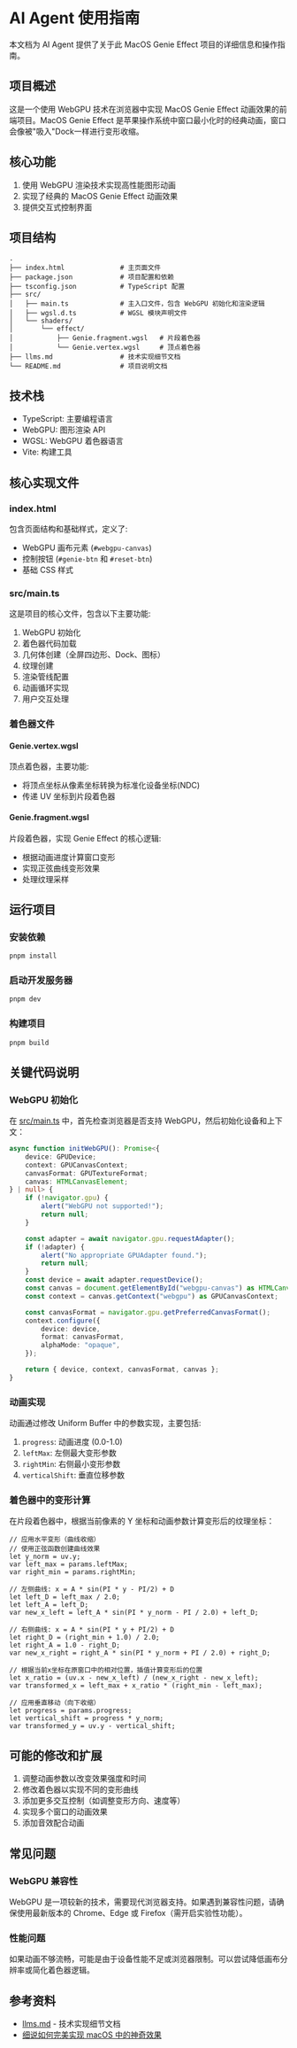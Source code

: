 # AI Agent 使用指南

本文档为 AI Agent 提供了关于此 MacOS Genie Effect 项目的详细信息和操作指南。

## 项目概述

这是一个使用 WebGPU 技术在浏览器中实现 MacOS Genie Effect 动画效果的前端项目。MacOS Genie Effect 是苹果操作系统中窗口最小化时的经典动画，窗口会像被"吸入"Dock一样进行变形收缩。

## 核心功能

1. 使用 WebGPU 渲染技术实现高性能图形动画
2. 实现了经典的 MacOS Genie Effect 动画效果
3. 提供交互式控制界面

## 项目结构

```
.
├── index.html              # 主页面文件
├── package.json            # 项目配置和依赖
├── tsconfig.json           # TypeScript 配置
├── src/
│   ├── main.ts             # 主入口文件，包含 WebGPU 初始化和渲染逻辑
│   ├── wgsl.d.ts           # WGSL 模块声明文件
│   └── shaders/
│       └── effect/
│           ├── Genie.fragment.wgsl   # 片段着色器
│           └── Genie.vertex.wgsl     # 顶点着色器
├── llms.md                 # 技术实现细节文档
└── README.md               # 项目说明文档
```

## 技术栈

- TypeScript: 主要编程语言
- WebGPU: 图形渲染 API
- WGSL: WebGPU 着色器语言
- Vite: 构建工具

## 核心实现文件

### index.html

包含页面结构和基础样式，定义了:
- WebGPU 画布元素 (`#webgpu-canvas`)
- 控制按钮 (`#genie-btn` 和 `#reset-btn`)
- 基础 CSS 样式

### src/main.ts

这是项目的核心文件，包含以下主要功能:

1. WebGPU 初始化
2. 着色器代码加载
3. 几何体创建（全屏四边形、Dock、图标）
4. 纹理创建
5. 渲染管线配置
6. 动画循环实现
7. 用户交互处理

### 着色器文件

#### Genie.vertex.wgsl

顶点着色器，主要功能:
- 将顶点坐标从像素坐标转换为标准化设备坐标(NDC)
- 传递 UV 坐标到片段着色器

#### Genie.fragment.wgsl

片段着色器，实现 Genie Effect 的核心逻辑:
- 根据动画进度计算窗口变形
- 实现正弦曲线变形效果
- 处理纹理采样

## 运行项目

### 安装依赖

```bash
pnpm install
```

### 启动开发服务器

```bash
pnpm dev
```

### 构建项目

```bash
pnpm build
```

## 关键代码说明

### WebGPU 初始化

在 [src/main.ts](file:///c%3A/Users/AnNingUI/Downloads/t/macos-genie-webgpu/src/main.ts) 中，首先检查浏览器是否支持 WebGPU，然后初始化设备和上下文：

```typescript
async function initWebGPU(): Promise<{
    device: GPUDevice;
    context: GPUCanvasContext;
    canvasFormat: GPUTextureFormat;
    canvas: HTMLCanvasElement;
} | null> {
    if (!navigator.gpu) {
        alert("WebGPU not supported!");
        return null;
    }

    const adapter = await navigator.gpu.requestAdapter();
    if (!adapter) {
        alert("No appropriate GPUAdapter found.");
        return null;
    }
    const device = await adapter.requestDevice();
    const canvas = document.getElementById("webgpu-canvas") as HTMLCanvasElement;
    const context = canvas.getContext("webgpu") as GPUCanvasContext;

    const canvasFormat = navigator.gpu.getPreferredCanvasFormat();
    context.configure({
        device: device,
        format: canvasFormat,
        alphaMode: "opaque",
    });

    return { device, context, canvasFormat, canvas };
}
```

### 动画实现

动画通过修改 Uniform Buffer 中的参数实现，主要包括:

1. `progress`: 动画进度 (0.0-1.0)
2. `leftMax`: 左侧最大变形参数
3. `rightMin`: 右侧最小变形参数
4. `verticalShift`: 垂直位移参数

### 着色器中的变形计算

在片段着色器中，根据当前像素的 Y 坐标和动画参数计算变形后的纹理坐标：

```wgsl
// 应用水平变形（曲线收缩）
// 使用正弦函数创建曲线效果
let y_norm = uv.y;
var left_max = params.leftMax;
var right_min = params.rightMin;

// 左侧曲线: x = A * sin(PI * y - PI/2) + D
let left_D = left_max / 2.0;
let left_A = left_D;
var new_x_left = left_A * sin(PI * y_norm - PI / 2.0) + left_D;

// 右侧曲线: x = A * sin(PI * y + PI/2) + D
let right_D = (right_min + 1.0) / 2.0;
let right_A = 1.0 - right_D;
var new_x_right = right_A * sin(PI * y_norm + PI / 2.0) + right_D;

// 根据当前x坐标在原窗口中的相对位置，插值计算变形后的位置
let x_ratio = (uv.x - new_x_left) / (new_x_right - new_x_left);
var transformed_x = left_max + x_ratio * (right_min - left_max);

// 应用垂直移动（向下收缩）
let progress = params.progress;
let vertical_shift = progress * y_norm;
var transformed_y = uv.y - vertical_shift;
```

## 可能的修改和扩展

1. 调整动画参数以改变效果强度和时间
2. 修改着色器以实现不同的变形曲线
3. 添加更多交互控制（如调整变形方向、速度等）
4. 实现多个窗口的动画效果
5. 添加音效配合动画

## 常见问题

### WebGPU 兼容性

WebGPU 是一项较新的技术，需要现代浏览器支持。如果遇到兼容性问题，请确保使用最新版本的 Chrome、Edge 或 Firefox（需开启实验性功能）。

### 性能问题

如果动画不够流畅，可能是由于设备性能不足或浏览器限制。可以尝试降低画布分辨率或简化着色器逻辑。

## 参考资料

- [llms.md](./llms.md) - 技术实现细节文档
- [细说如何完美实现 macOS 中的神奇效果](https://daniate.github.io/2021/07/27/%E7%BB%86%E8%AF%B4%E5%A6%82%E4%BD%95%E5%AE%8C%E7%BE%8E%E5%AE%9E%E7%8E%B0macOS%E4%B8%AD%E7%9A%84%E7%A5%9E%E5%A5%87%E6%95%88%E6%9E%9C/)